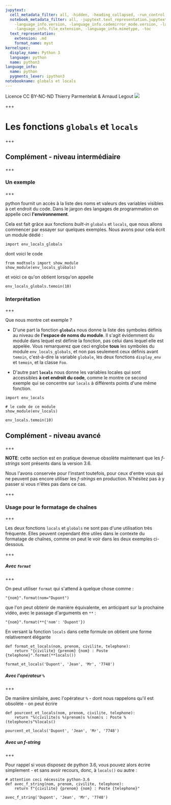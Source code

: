 ```yaml
---
jupytext:
  cell_metadata_filter: all, -hidden, -heading_collapsed, -run_control, -trusted
  notebook_metadata_filter: all, -jupytext.text_representation.jupytext_version, -jupytext.text_representation.format_version,
    -language_info.version, -language_info.codemirror_mode.version, -language_info.codemirror_mode,
    -language_info.file_extension, -language_info.mimetype, -toc
  text_representation:
    extension: .md
    format_name: myst
kernelspec:
  display_name: Python 3
  language: python
  name: python3
language_info:
  name: python
  pygments_lexer: ipython3
notebookname: globals et locals
---
```


<div class="licence">
<span>Licence CC BY-NC-ND</span>
<span>Thierry Parmentelat &amp; Arnaud Legout</span>
<span><img src="media/both-logos-small-alpha.png" /></span>
</div>

+++

# Les fonctions `globals` et `locals`

+++

## Complément - niveau intermédiaire

+++

### Un exemple

+++

python fournit un accès à la liste des noms et valeurs des variables visibles à cet endroit du code. Dans le jargon des langages de programmation on appelle ceci **l'environnement**.

Cela est fait grâce aux fonctions *built-in* `globals` et `locals`, que nous allons commencer par essayer sur quelques exemples. Nous avons pour cela écrit un module dédié :

```{code-cell} ipython3
import env_locals_globals
```

dont voici le code

```{code-cell} ipython3
from modtools import show_module
show_module(env_locals_globals)
```

et voici ce qu'on obtient lorsqu'on appelle

```{code-cell} ipython3
env_locals_globals.temoin(10)
```

### Interprétation

+++

Que nous montre cet exemple ?

* D'une part la fonction **`globals`** nous donne la liste des symboles définis au niveau de **l'espace de noms du module**. Il s'agit évidemment du module dans lequel est définie la fonction, pas celui dans lequel elle est appelée. Vous remarquerez que ceci englobe **tous** les symboles du module `env_locals_globals`, et non pas seulement ceux définis avant `temoin`, c'est-à-dire la variable `globale`, les deux fonctions `display_env` et `temoin`, et la classe `Foo`. 

* D'autre part **`locals`** nous donne les variables locales qui sont accessibles **à cet endroit du code**, comme le montre ce second exemple qui se concentre sur `locals` à différents points d'une même fonction.

```{code-cell} ipython3
import env_locals
```

```{code-cell} ipython3
# le code de ce module 
show_module(env_locals)
```

```{code-cell} ipython3
env_locals.temoin(10)
```

## Complément - niveau avancé

+++

**NOTE**: cette section est en pratique devenue obsolète maintenant que les *f-strings* sont présents dans la version 3.6.

Nous l'avons conservée pour l'instant toutefois, pour ceux d'entre vous qui ne peuvent pas encore utiliser les *f-strings* en production. N'hésitez pas à y passer si vous n'êtes pas dans ce cas.

+++

### Usage pour le formatage de chaînes

+++

Les deux fonctions `locals` et `globals` ne sont pas d'une utilisation très fréquente. Elles peuvent cependant être utiles dans le contexte du formatage de chaînes, comme on peut le voir dans les deux exemples ci-dessous.

+++

##### Avec `format`

+++

On peut utiliser `format` qui s'attend à quelque chose comme :

```{code-cell} ipython3
"{nom}".format(nom="Dupont")
```

que l'on peut obtenir de manière équivalente, en anticipant sur la prochaine vidéo, avec le passage d'arguments en `**` :

```{code-cell} ipython3
"{nom}".format(**{'nom': 'Dupont'})
```

En versant la fonction `locals` dans cette formule on obtient une forme relativement élégante

```{code-cell} ipython3
def format_et_locals(nom, prenom, civilite, telephone):
    return "{civilite} {prenom} {nom} : Poste {telephone}".format(**locals())

format_et_locals('Dupont', 'Jean', 'Mr', '7748')
```

##### Avec l'opérateur `%`

+++

De manière similaire, avec l'opérateur `%` - dont nous rappelons qu'il est obsolète - on peut écrire

```{code-cell} ipython3
def pourcent_et_locals(nom, prenom, civilite, telephone):
    return "%(civilite)s %(prenom)s %(nom)s : Poste %(telephone)s"%locals()

pourcent_et_locals('Dupont', 'Jean', 'Mr', '7748')
```

##### Avec un *f-string*

+++

Pour rappel si vous disposez de python 3.6, vous pouvez alors écrire simplement - et sans avoir recours, donc, à `locals()` ou autre :

```{code-cell} ipython3
# attention ceci nécessite python-3.6
def avec_f_string(nom, prenom, civilite, telephone):
    return f"{civilite} {prenom} {nom} : Poste {telephone}"

avec_f_string('Dupont', 'Jean', 'Mr', '7748')
```
